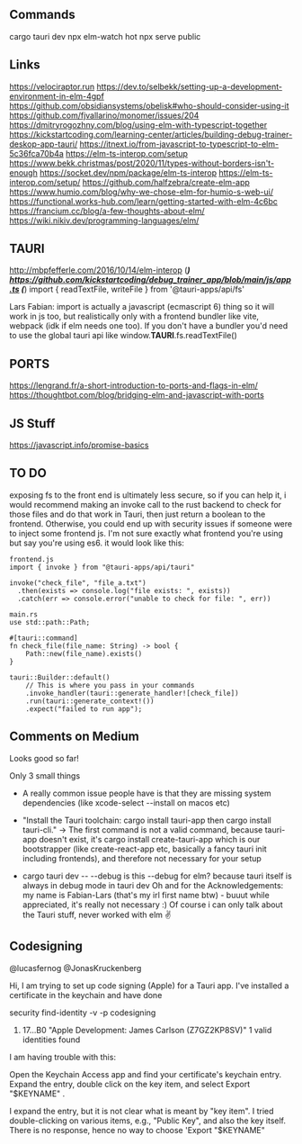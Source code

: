 
## Commands

cargo tauri dev
npx elm-watch hot
npx serve public

## Links

https://velociraptor.run
https://dev.to/selbekk/setting-up-a-development-environment-in-elm-4gpf
https://github.com/obsidiansystems/obelisk#who-should-consider-using-it
https://github.com/fjvallarino/monomer/issues/204
https://dmitryrogozhny.com/blog/using-elm-with-typescript-together
https://kickstartcoding.com/learning-center/articles/building-debug-trainer-deskop-app-tauri/
https://itnext.io/from-javascript-to-typescript-to-elm-5c36fca70b4a
https://elm-ts-interop.com/setup
https://www.bekk.christmas/post/2020/11/types-without-borders-isn't-enough
https://socket.dev/npm/package/elm-ts-interop
https://elm-ts-interop.com/setup/
https://github.com/halfzebra/create-elm-app
https://www.humio.com/blog/why-we-chose-elm-for-humio-s-web-ui/
https://functional.works-hub.com/learn/getting-started-with-elm-4c6bc
https://francium.cc/blog/a-few-thoughts-about-elm/
https://wiki.nikiv.dev/programming-languages/elm/


## TAURI

http://mbpfefferle.com/2016/10/14/elm-interop (***)
https://github.com/kickstartcoding/debug_trainer_app/blob/main/js/app.ts (***)
import { readTextFile, writeFile } from '@tauri-apps/api/fs'

Lars Fabian:
import is actually a javascript (ecmascript 6) thing so it will work in js too, but realistically only with a frontend bundler like vite, webpack (idk if elm needs one too).
If you don't have a bundler you'd need to use the global tauri api like window.__TAURI__.fs.readTextFile()

## PORTS

https://lengrand.fr/a-short-introduction-to-ports-and-flags-in-elm/
https://thoughtbot.com/blog/bridging-elm-and-javascript-with-ports

## JS Stuff

https://javascript.info/promise-basics

## TO DO

exposing fs to the front end is ultimately less secure, so if you can help it, i would recommend making an invoke call to the rust backend to check for those files and do that work in Tauri, then just return a boolean to the frontend. Otherwise, you could end up with security issues if someone were to inject some frontend js. I'm not sure exactly what frontend you're using but say you're using es6. it would look like this:

```
frontend.js
import { invoke } from "@tauri-apps/api/tauri"

invoke("check_file", "file_a.txt")
  .then(exists => console.log("file exists: ", exists))
  .catch(err => console.error("unable to check for file: ", err)) 
```

```
main.rs
use std::path::Path;

#[tauri::command]
fn check_file(file_name: String) -> bool {
    Path::new(file_name).exists()
}

tauri::Builder::default()
    // This is where you pass in your commands
    .invoke_handler(tauri::generate_handler![check_file])
    .run(tauri::generate_context!())
    .expect("failed to run app");
```

## Comments on Medium

Looks good so far!

Only 3 small things

- A really common issue people have is that they are missing system dependencies (like xcode-select --install on macos etc)

- "Install the Tauri toolchain: cargo install tauri-app then cargo install tauri-cli." -> The first command is not a valid command, because tauri-app doesn't exist, it's cargo install create-tauri-app which is our bootstrapper (like create-react-app etc, basically a fancy tauri init including frontends), and therefore not necessary for your setup

- cargo tauri dev -- --debug is this --debug for elm? because tauri itself is always in debug mode in tauri dev
Oh and for the Acknowledgements: my name is Fabian-Lars (that's my irl first name btw) - buuut while appreciated, it's really not necessary :)
Of course i can only talk about the Tauri stuff, never worked with elm ✌️

## Codesigning

@lucasfernog @JonasKruckenberg 

Hi, I am trying to set up code signing (Apple) for a Tauri app.   I've installed a certificate in the keychain and have done

security find-identity -v -p codesigning
  1) 17...B0 "Apple Development: James Carlson (Z7GZ2KP8SV)"
     1 valid identities found


I am having trouble with this:

Open the Keychain Access app and find your certificate's keychain entry. Expand the entry, double click on the key item, and select Export "$KEYNAME" .

I expand the entry, but it is not clear what is meant by "key item".  I tried double-clicking on various items, e.g., "Public Key", and also the key itself. There is no response, hence no way to choose 'Export "$KEYNAME"